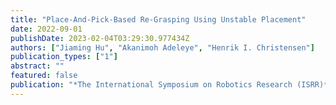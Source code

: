 ```yaml
---
title: "Place-And-Pick-Based Re-Grasping Using Unstable Placement"
date: 2022-09-01
publishDate: 2023-02-04T03:29:30.977434Z
authors: ["Jiaming Hu", "Akanimoh Adeleye", "Henrik I. Christensen"]
publication_types: ["1"]
abstract: ""
featured: false
publication: "*The International Symposium on Robotics Research (ISRR)*"
---
```


